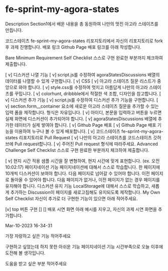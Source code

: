 # fe-sprint-my-agora-states
Description
Section1에서 배운 내용을 총 동원하여 나만의 멋진 아고라 스테이츠를 만듭니다.

코드스테이츠 fe-sprint-my-agora-states 리포지토리에서 자신의 리포지토리로 fork후 과제 진행합니다.
배포 링크
Github Page 배포 링크를 아래 작성합니다.

Bare Minimum Requirement Self Checklist
스스로 구현 완료한 부분까지 체크하여 제출합니다.

[ v] 디스커션 나열 기능
[ v] script.js를 수정하여 agoraStatesDiscussions 배열의 데이터를 나열할 수 있게 구현합니다.
[ v] CSS
[ v] 아고라 스테이츠 질문 리스트가 중앙으로 와야 합니다.
[ v] style.css를 수정하여 멋지고 아름답게 나만의 아고라 스테이츠를 꾸밉니다.
[ v] colorhunt, dribbble에서 적절한 색 조합, 디자인을 참고합니다.
[ v] 디스커션 추가 기능
[ v] script.js를 수정하여 디스커션 추가 기능을 구현합니다.
[ v] section.form__container 요소에 새로운 아고라 스테이츠 질문을 추가할 수 있는 입력 폼을 제작합니다. 형식은 자유입니다.
[ v] 아이디, 본문을 입력하고 버튼을 누르면 실제 화면에 디스커션이 추가되어야 합니다.
[ v] agoraStatesDiscussions 배열에 추가한 데이터가 실제 쌓여야 합니다.
[ v] Github Page 배포
[ v] Github Page 배포 기능을 이용하여 누구나 볼 수 있게 배포합니다.
[ v] 코드스테이츠 fe-sprint-my-agora-states 리포지토리로 Pull Request
[ v] 나만의 아고라 스테이츠를 코드스테이츠 깃허브에 Pull request합니다.
[ v] 주어진 Pull request 형식에 따라주세요.
Advanced Challenge Self Checklist
스스로 구현 완료한 부분까지 체크하여 제출합니다.

[ v] 현지 시간 적용
 샘플 시간을 잘 변형하여, 현지 시간에 맞게 표현합니다. (ex. 오전 10:02:17)
 페이지네이션 기능
 페이지네이션에 대해서 스스로 학습합니다.
 한 페이지에 10개씩 디스커션이 보여야 합니다.
 다음 페이지로 넘어갈 수 있어야 합니다.
 이전 페이지로 돌아올 수 있어야 합니다.
 다음 페이지가 없거나, 이전 페이지가 없는 경우 페이지를 유지해야 합니다.
 디스커션 유지 기능
 LocalStorage에 대해서 스스로 학습하고, 새롭게 추가하는 Discussion이 페이지를 새로고침해도 유지되도록 제작합니다.
My Own Self Checklist
자신이 추가로 더 구현한 기능이 있으면 아래 적어주세요.

[v] top 버튼 구현
[]
[]
배포 시연 화면
아래 예시를 지우고, 자신의 과제 시연 화면을 추가합니다.

Mar-10-2023 16-34-31

가장 자랑하고 싶은 기능
적어주세요

구현하고 싶었는데 하지 못한 아쉬운 기능
페이지네이션 기능 시간부족으로 오늘 이후에 도전해 볼 생각입니다.

도움을 받고 싶은 부분
적어주세요
